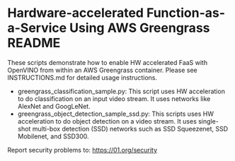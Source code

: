 # Hardware-accelerated Function-as-a-Service Using AWS Greengrass README

These scripts demonstrate how to enable HW accelerated FaaS with OpenVINO from within an AWS Greengrass container. Please see INSTRUCTIONS.md for detailed usage instructions.

 - greengrass_classification_sample.py: This script uses HW acceleration to do classification on an input video stream. It uses networks like AlexNet and GoogLeNet.
 - greengrass_object_detection_sample_ssd.py: This scripts uses HW acceleration to do object detection on a video stream. It uses single-shot multi-box detection (SSD) networks such as SSD Squeezenet, SSD Mobilenet, and SSD300.

Report security problems to: https://01.org/security